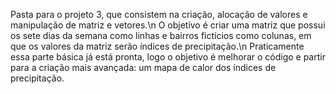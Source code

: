 Pasta para o projeto 3, que consistem na criação, alocação de valores e manipulação de matriz e vetores.\n
O objetivo é criar uma matriz que possui os sete dias da semana como linhas e bairros fictícios como colunas, em que os valores da matriz serão índices de precipitação.\n
Praticamente essa parte básica já está pronta, logo o objetivo é melhorar o código e partir para a criação mais avançada: um mapa de calor dos índices de precipitação.
